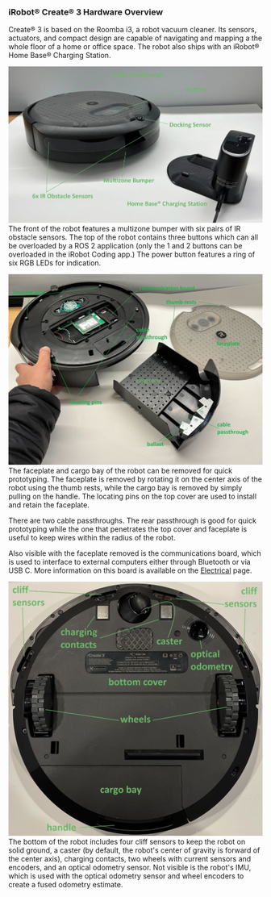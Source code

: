 ### iRobot® Create® 3 Hardware Overview

Create® 3 is based on the Roomba i3, a robot vacuum cleaner. Its sensors, actuators, and compact design are capable of navigating and mapping a the whole floor of a home or office space. The robot also ships with an iRobot® Home Base® Charging Station.

![Create® 3 from its above-front-right, next to its dock.](data/front_iso.jpg "Robot Front")
The front of the robot features a multizone bumper with six pairs of IR obstacle sensors. The top of the robot contains three buttons which can all be overloaded by a ROS 2 application (only the 1 and 2 buttons can be overloaded in the iRobot Coding app.) The power button features a ring of six RGB LEDs for indication.

![Create® 3 from its above-rear-left, with the top cover and cargo bay removed.](data/rear_iso.jpg "Robot Rear")
The faceplate and cargo bay of the robot can be removed for quick prototyping. The faceplate is removed by rotating it on the center axis of the robot using the thumb rests, while the cargo bay is removed by simply pulling on the handle. The locating pins on the top cover are used to install and retain the faceplate.

There are two cable passthroughs. The rear passthrough is good for quick prototyping while the one that penetrates the top cover and faceplate is useful to keep wires within the radius of the robot.

Also visible with the faceplate removed is the communications board, which is used to interface to external computers either through Bluetooth or via USB C. More information on this board is available on the [Electrical](../electrical/) page.

![Create® 3 from a bottom view, with the cargo bay removed.](data/bottom.jpg "Robot Bottom")
The bottom of the robot includes four cliff sensors to keep the robot on solid ground, a caster (by default, the robot's center of gravity is forward of the center axis), charging contacts, two wheels with current sensors and encoders, and an optical odometry sensor. Not visible is the robot's IMU, which is used with the optical odometry sensor and wheel encoders to create a fused odometry estimate.
